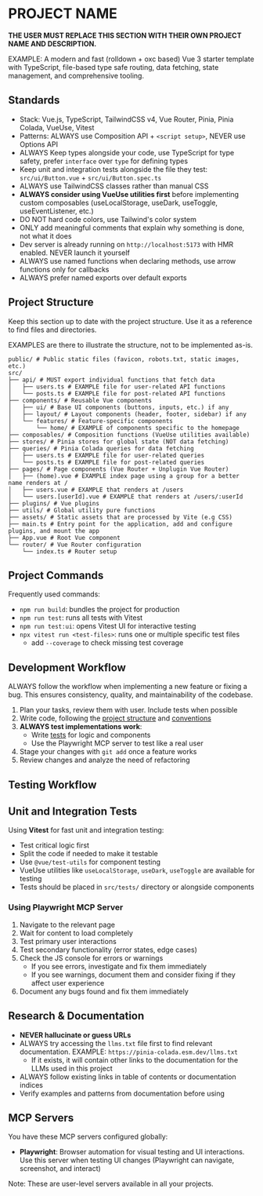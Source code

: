 # PROJECT NAME

**THE USER MUST REPLACE THIS SECTION WITH THEIR OWN PROJECT NAME AND DESCRIPTION.**

EXAMPLE: A modern and fast (rolldown + oxc based) Vue 3 starter template with TypeScript, file-based type safe routing, data fetching, state management, and comprehensive tooling.

## Standards

- Stack: Vue.js, TypeScript, TailwindCSS v4, Vue Router, Pinia, Pinia Colada, VueUse, Vitest
- Patterns: ALWAYS use Composition API + `<script setup>`, NEVER use Options API
- ALWAYS Keep types alongside your code, use TypeScript for type safety, prefer `interface` over `type` for defining types
- Keep unit and integration tests alongside the file they test: `src/ui/Button.vue` + `src/ui/Button.spec.ts`
- ALWAYS use TailwindCSS classes rather than manual CSS
- **ALWAYS consider using VueUse utilities first** before implementing custom composables (useLocalStorage, useDark, useToggle, useEventListener, etc.)
- DO NOT hard code colors, use Tailwind's color system
- ONLY add meaningful comments that explain why something is done, not what it does
- Dev server is already running on `http://localhost:5173` with HMR enabled. NEVER launch it yourself
- ALWAYS use named functions when declaring methods, use arrow functions only for callbacks
- ALWAYS prefer named exports over default exports

## Project Structure

Keep this section up to date with the project structure. Use it as a reference to find files and directories.

EXAMPLES are there to illustrate the structure, not to be implemented as-is.

```
public/ # Public static files (favicon, robots.txt, static images, etc.)
src/
├── api/ # MUST export individual functions that fetch data
│   ├── users.ts # EXAMPLE file for user-related API functions
│   └── posts.ts # EXAMPLE file for post-related API functions
├── components/ # Reusable Vue components
│   ├── ui/ # Base UI components (buttons, inputs, etc.) if any
│   ├── layout/ # Layout components (header, footer, sidebar) if any
│   └── features/ # Feature-specific components
│       └── home/ # EXAMPLE of components specific to the homepage
├── composables/ # Composition functions (VueUse utilities available)
├── stores/ # Pinia stores for global state (NOT data fetching)
├── queries/ # Pinia Colada queries for data fetching
│   ├── users.ts # EXAMPLE file for user-related queries
│   └── posts.ts # EXAMPLE file for post-related queries
├── pages/ # Page components (Vue Router + Unplugin Vue Router)
│   ├── (home).vue # EXAMPLE index page using a group for a better name renders at /
│   ├── users.vue # EXAMPLE that renders at /users
│   └── users.[userId].vue # EXAMPLE that renders at /users/:userId
├── plugins/ # Vue plugins
├── utils/ # Global utility pure functions
├── assets/ # Static assets that are processed by Vite (e.g CSS)
├── main.ts # Entry point for the application, add and configure plugins, and mount the app
├── App.vue # Root Vue component
└── router/ # Vue Router configuration
    └── index.ts # Router setup
```

## Project Commands

Frequently used commands:

- `npm run build`: bundles the project for production
- `npm run test`: runs all tests with Vitest
- `npm run test:ui`: opens Vitest UI for interactive testing
- `npx vitest run <test-files>`: runs one or multiple specific test files
  - add `--coverage` to check missing test coverage

## Development Workflow

ALWAYS follow the workflow when implementing a new feature or fixing a bug. This ensures consistency, quality, and maintainability of the codebase.

1. Plan your tasks, review them with user. Include tests when possible
2. Write code, following the [project structure](#project-structure) and [conventions](#standards)
3. **ALWAYS test implementations work**:
   - Write [tests](#using-playwright-mcp-server) for logic and components
   - Use the Playwright MCP server to test like a real user
4. Stage your changes with `git add` once a feature works
5. Review changes and analyze the need of refactoring

## Testing Workflow

## Unit and Integration Tests

Using **Vitest** for fast unit and integration testing:

- Test critical logic first
- Split the code if needed to make it testable
- Use `@vue/test-utils` for component testing
- VueUse utilities like `useLocalStorage`, `useDark`, `useToggle` are available for testing
- Tests should be placed in `src/tests/` directory or alongside components

### Using Playwright MCP Server

1. Navigate to the relevant page
2. Wait for content to load completely
3. Test primary user interactions
4. Test secondary functionality (error states, edge cases)
5. Check the JS console for errors or warnings
   - If you see errors, investigate and fix them immediately
   - If you see warnings, document them and consider fixing if they affect user experience
6. Document any bugs found and fix them immediately

## Research & Documentation

- **NEVER hallucinate or guess URLs**
- ALWAYS try accessing the `llms.txt` file first to find relevant documentation. EXAMPLE: `https://pinia-colada.esm.dev/llms.txt`
  - If it exists, it will contain other links to the documentation for the LLMs used in this project
- ALWAYS follow existing links in table of contents or documentation indices
- Verify examples and patterns from documentation before using

## MCP Servers

You have these MCP servers configured globally:

- **Playwright**: Browser automation for visual testing and UI interactions. Use this server when testing UI changes (Playwright can navigate, screenshot, and interact)

Note: These are user-level servers available in all your projects.
